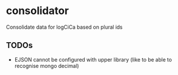 # consolidator

Consolidate data for logCiCa based on plural ids

## TODOs

* EJSON cannot be configured with upper library (like to be able to recognise mongo decimal)
